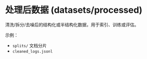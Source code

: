 # 处理后数据 (datasets/processed)

清洗/拆分/去噪后的结构化或半结构化数据，用于索引、训练或评估。

示例：
- `splits/` 文档分片
- `cleaned_logs.jsonl` 